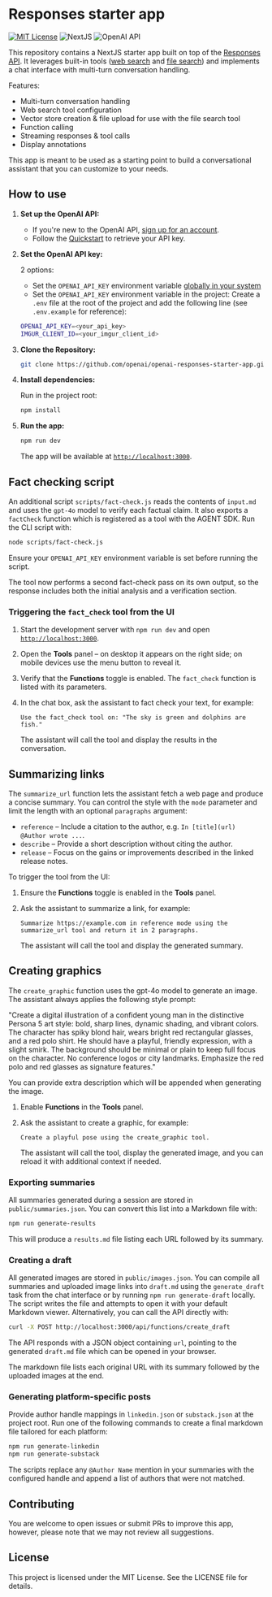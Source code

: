 # Responses starter app

[![MIT License](https://img.shields.io/badge/License-MIT-green.svg)](LICENSE)
![NextJS](https://img.shields.io/badge/Built_with-NextJS-blue)
![OpenAI API](https://img.shields.io/badge/Powered_by-OpenAI_API-orange)

This repository contains a NextJS starter app built on top of the [Responses API](https://platform.openai.com/docs/api-reference/responses).
It leverages built-in tools ([web search](https://platform.openai.com/docs/guides/tools-web-search?api-mode=responses) and [file search](https://platform.openai.com/docs/guides/tools-file-search)) and implements a chat interface with multi-turn conversation handling.

Features:

- Multi-turn conversation handling
- Web search tool configuration
- Vector store creation & file upload for use with the file search tool
- Function calling
- Streaming responses & tool calls
- Display annotations

This app is meant to be used as a starting point to build a conversational assistant that you can customize to your needs.

## How to use

1. **Set up the OpenAI API:**

   - If you're new to the OpenAI API, [sign up for an account](https://platform.openai.com/signup).
   - Follow the [Quickstart](https://platform.openai.com/docs/quickstart) to retrieve your API key.

2. **Set the OpenAI API key:**

   2 options:

   - Set the `OPENAI_API_KEY` environment variable [globally in your system](https://platform.openai.com/docs/libraries#create-and-export-an-api-key)
   - Set the `OPENAI_API_KEY` environment variable in the project: Create a `.env` file at the root of the project and add the following line (see `.env.example` for reference):

   ```bash
   OPENAI_API_KEY=<your_api_key>
   IMGUR_CLIENT_ID=<your_imgur_client_id>
   ```

3. **Clone the Repository:**

   ```bash
   git clone https://github.com/openai/openai-responses-starter-app.git
   ```

4. **Install dependencies:**

   Run in the project root:

   ```bash
   npm install
   ```

5. **Run the app:**

   ```bash
   npm run dev
   ```

   The app will be available at [`http://localhost:3000`](http://localhost:3000).

## Fact checking script

An additional script `scripts/fact-check.js` reads the contents of `input.md` and
uses the `gpt-4o` model to verify each factual claim. It also exports a
`factCheck` function which is registered as a tool with the AGENT SDK. Run the
CLI script with:

```bash
node scripts/fact-check.js
```

Ensure your `OPENAI_API_KEY` environment variable is set before running the
script.

The tool now performs a second fact-check pass on its own output, so the
response includes both the initial analysis and a verification section.

### Triggering the `fact_check` tool from the UI

1. Start the development server with `npm run dev` and open
   [`http://localhost:3000`](http://localhost:3000).
2. Open the **Tools** panel – on desktop it appears on the right side; on
   mobile devices use the menu button to reveal it.
3. Verify that the **Functions** toggle is enabled. The `fact_check` function
   is listed with its parameters.
4. In the chat box, ask the assistant to fact check your text, for example:

   ```
   Use the fact_check tool on: "The sky is green and dolphins are fish."
   ```

   The assistant will call the tool and display the results in the
  conversation.

## Summarizing links

The `summarize_url` function lets the assistant fetch a web page and produce a concise summary.
You can control the style with the `mode` parameter and limit the length with an optional `paragraphs` argument:

- `reference` – Include a citation to the author, e.g. `In [title](url) @Author wrote ...`.
- `describe` – Provide a short description without citing the author.
- `release` – Focus on the gains or improvements described in the linked release notes.

To trigger the tool from the UI:

1. Ensure the **Functions** toggle is enabled in the **Tools** panel.
2. Ask the assistant to summarize a link, for example:

   ```
   Summarize https://example.com in reference mode using the summarize_url tool and return it in 2 paragraphs.
   ```

   The assistant will call the tool and display the generated summary.

## Creating graphics

The `create_graphic` function uses the gpt-4o model to generate an image. The assistant always applies the following style prompt:

"Create a digital illustration of a confident young man in the distinctive Persona 5 art style: bold, sharp lines, dynamic shading, and vibrant colors. The character has spiky blond hair, wears bright red rectangular glasses, and a red polo shirt. He should have a playful, friendly expression, with a slight smirk. The background should be minimal or plain to keep full focus on the character. No conference logos or city landmarks. Emphasize the red polo and red glasses as signature features."

You can provide extra description which will be appended when generating the image.

1. Enable **Functions** in the **Tools** panel.
2. Ask the assistant to create a graphic, for example:

   ```
   Create a playful pose using the create_graphic tool.
   ```

   The assistant will call the tool, display the generated image, and you can reload it with additional context if needed.

### Exporting summaries

All summaries generated during a session are stored in `public/summaries.json`. You can convert this list into a Markdown file with:

```bash
npm run generate-results
```

This will produce a `results.md` file listing each URL followed by its summary.

### Creating a draft

All generated images are stored in `public/images.json`. You can compile all
summaries and uploaded image links into `draft.md` using the `generate_draft`
task from the chat interface or by running `npm run generate-draft` locally.
The script writes the file and attempts to open it with your default Markdown
viewer. Alternatively, you can call the API directly with:

```bash
curl -X POST http://localhost:3000/api/functions/create_draft
```

The API responds with a JSON object containing `url`, pointing to the generated
`draft.md` file which can be opened in your browser.

The markdown file lists each original URL with its summary followed by the
uploaded images at the end.

### Generating platform-specific posts

Provide author handle mappings in `linkedin.json` or `substack.json` at the
project root. Run one of the following commands to create a final markdown file
tailored for each platform:

```bash
npm run generate-linkedin
npm run generate-substack
```

The scripts replace any `@Author Name` mention in your summaries with the
configured handle and append a list of authors that were not matched.

## Contributing

You are welcome to open issues or submit PRs to improve this app, however, please note that we may not review all suggestions.

## License

This project is licensed under the MIT License. See the LICENSE file for details.
